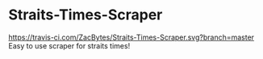 # Straits-Times-Scraper
https://travis-ci.com/ZacBytes/Straits-Times-Scraper.svg?branch=master
Easy to use scraper for straits times!
